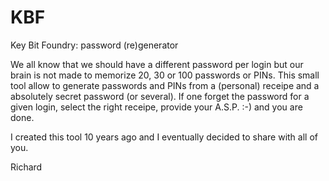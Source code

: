 KBF
===

Key Bit Foundry: password (re)generator

We all know that we should have a different password per login but our brain is not made to memorize 20, 30 or 100 passwords or PINs.
This small tool allow to generate passwords and PINs from a (personal) receipe and a absolutely secret password (or several). If one forget the password for a given login, select the right receipe, provide your A.S.P. :-) and you are done.

I created this tool 10 years ago and I eventually decided to share with all of you.

  Richard
